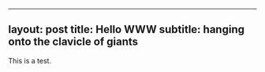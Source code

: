
---
layout: post
title: Hello WWW
subtitle: hanging onto the clavicle of **giants**  
---

This is a test.

